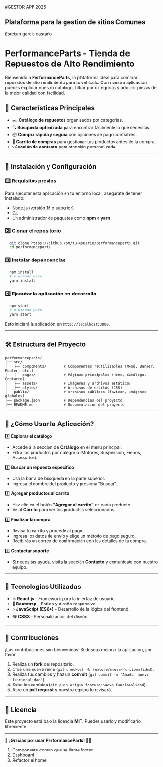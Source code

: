 #GESTOR APP 2025
## Plataforma para la gestion  de sitios Comunes

Esteban garcia castaño

# PerformanceParts - Tienda de Repuestos de Alto Rendimiento

Bienvenido a **PerformanceParts**, la plataforma ideal para comprar repuestos de alto rendimiento para tu vehículo. Con nuestra aplicación, puedes explorar nuestro catálogo, filtrar por categorías y adquirir piezas de la mejor calidad con facilidad.

## 🚀 Características Principales
- 🏎️ **Catálogo de repuestos** organizados por categorías.
- 🔍 **Búsqueda optimizada** para encontrar fácilmente lo que necesitas.
- 📦 **Compra rápida y segura** con opciones de pago confiables.
- 🛒 **Carrito de compras** para gestionar tus productos antes de la compra.
- 📞 **Sección de contacto** para atención personalizada.

---

## 📜 Instalación y Configuración
### 1️⃣ Requisitos previos
Para ejecutar esta aplicación en tu entorno local, asegúrate de tener instalado:
- [Node.js](https://nodejs.org/) (versión 16 o superior)
- [Git](https://git-scm.com/)
- Un administrador de paquetes como **npm** o **yarn**

### 2️⃣ Clonar el repositorio
```bash
  git clone https://github.com/tu-usuario/performanceparts.git
  cd performanceparts
```

### 3️⃣ Instalar dependencias
```bash
  npm install
  # o usando yarn
  yarn install
```

### 4️⃣ Ejecutar la aplicación en desarrollo
```bash
  npm start
  # o usando yarn
  yarn start
```
Esto iniciará la aplicación en `http://localhost:3000`.

---

## 🛠️ Estructura del Proyecto
```
performanceparts/
│── src/
│   ├── components/        # Componentes reutilizables (Menú, Banner, Footer, etc.)
│   ├── pages/             # Páginas principales (Home, Catálogo, Contacto)
│   ├── assets/            # Imágenes y archivos estáticos
│   ├── styles/            # Archivos de estilos (CSS)
│── public/                # Archivos públicos (favicon, imágenes globales)
│── package.json           # Dependencias del proyecto
│── README.md              # Documentación del proyecto
```

---

## 🛒 ¿Cómo Usar la Aplicación?
1️⃣ **Explorar el catálogo**
   - Accede a la sección de **Catálogo** en el menú principal.
   - Filtra los productos por categoría (Motores, Suspensión, Frenos, Accesorios).

2️⃣ **Buscar un repuesto específico**
   - Usa la barra de búsqueda en la parte superior.
   - Ingresa el nombre del producto y presiona "Buscar".

3️⃣ **Agregar productos al carrito**
   - Haz clic en el botón **"Agregar al carrito"** en cada producto.
   - Ve al **Carrito** para ver los productos seleccionados.

4️⃣ **Finalizar la compra**
   - Revisa tu carrito y procede al pago.
   - Ingresa los datos de envío y elige un método de pago seguro.
   - Recibirás un correo de confirmación con los detalles de tu compra.

5️⃣ **Contactar soporte**
   - Si necesitas ayuda, visita la sección **Contacto** y comunícate con nuestro equipo.

---

## 🎨 Tecnologías Utilizadas
- ⚛️ **React.js** - Framework para la interfaz de usuario.
- 🎨 **Bootstrap** - Estilos y diseño responsive.
- ⚡ **JavaScript (ES6+)** - Desarrollo de la lógica del frontend.
- 🖼️ **CSS3** - Personalización del diseño.

---

## 📩 Contribuciones
¡Las contribuciones son bienvenidas! Si deseas mejorar la aplicación, por favor:
1. Realiza un **fork** del repositorio.
2. Crea una nueva rama (`git checkout -b feature/nueva-funcionalidad`).
3. Realiza tus cambios y haz un **commit** (`git commit -m "Añadir nueva funcionalidad"`).
4. Sube los cambios (`git push origin feature/nueva-funcionalidad`).
5. Abre un **pull request** y nuestro equipo lo revisará.

---

## 📄 Licencia
Este proyecto está bajo la licencia **MIT**. Puedes usarlo y modificarlo libremente.

---

📌 **¡Gracias por usar PerformanceParts! 🚗💨**




1. Componente comun que se llame footer
2. Dashboard
3. Refactor el home